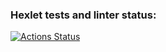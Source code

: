 ### Hexlet tests and linter status:
[![Actions Status](https://github.com/SibirskayaDaria/frontend-project-46/workflows/hexlet-check/badge.svg)](https://github.com/SibirskayaDaria/frontend-project-46/actions)